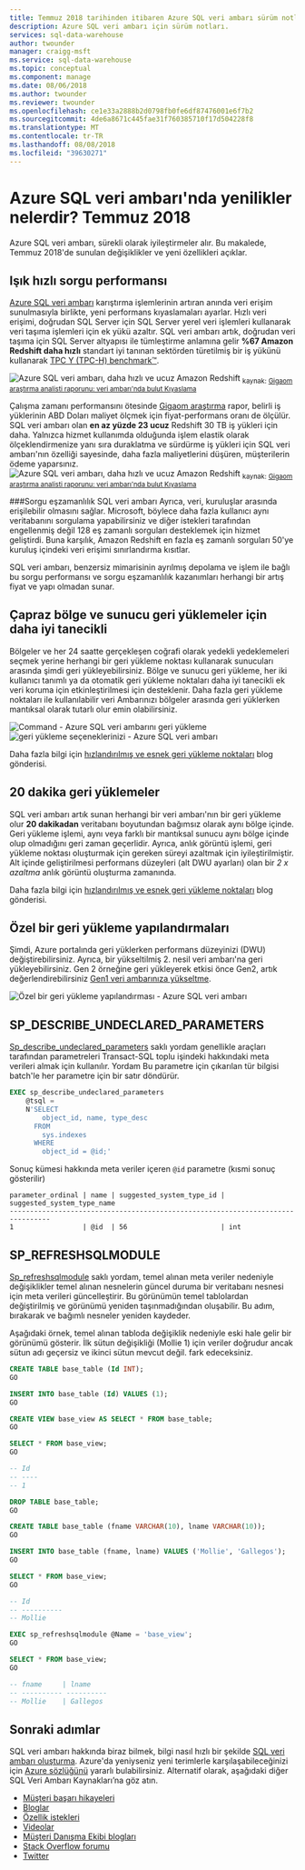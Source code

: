 ```yaml
---
title: Temmuz 2018 tarihinden itibaren Azure SQL veri ambarı sürüm notları | Microsoft Docs
description: Azure SQL veri ambarı için sürüm notları.
services: sql-data-warehouse
author: twounder
manager: craigg-msft
ms.service: sql-data-warehouse
ms.topic: conceptual
ms.component: manage
ms.date: 08/06/2018
ms.author: twounder
ms.reviewer: twounder
ms.openlocfilehash: ce1e33a2888b2d0798fb0fe6df87476001e6f7b2
ms.sourcegitcommit: 4de6a8671c445fae31f760385710f17d504228f8
ms.translationtype: MT
ms.contentlocale: tr-TR
ms.lasthandoff: 08/08/2018
ms.locfileid: "39630271"
---
```

# <a name="whats-new-in-azure-sql-data-warehouse-july-2018"></a>Azure SQL veri ambarı'nda yenilikler nelerdir? Temmuz 2018
Azure SQL veri ambarı, sürekli olarak iyileştirmeler alır. Bu makalede, Temmuz 2018'de sunulan değişiklikler ve yeni özellikleri açıklar.

## <a name="lightning-fast-query-performance"></a>Işık hızlı sorgu performansı
[Azure SQL veri ambarı](https://aka.ms/sqldw) karıştırma işlemlerinin artıran anında veri erişim sunulmasıyla birlikte, yeni performans kıyaslamaları ayarlar. Hızlı veri erişimi, doğrudan SQL Server için SQL Server yerel veri işlemleri kullanarak veri taşıma işlemleri için ek yükü azaltır. SQL veri ambarı artık, doğrudan veri taşıma için SQL Server altyapısı ile tümleştirme anlamına gelir **%67 Amazon Redshift daha hızlı** standart iyi tanınan sektörden türetilmiş bir iş yükünü kullanarak [TPC Y (TPC-H) benchmark™](http://www.tpc.org/tpch/).

![Azure SQL veri ambarı, daha hızlı ve ucuz Amazon Redshift](https://azurecomcdn.azureedge.net/mediahandler/acomblog/media/Default/blog/eb3b908a-464d-4847-b384-9f296083a737.png)
<sub>kaynak: [Gigaom araştırma analisti raporunu: veri ambarı'nda bulut Kıyaslama](https://gigaom.com/report/data-warehouse-in-the-cloud-benchmark/)</sub>

Çalışma zamanı performansını ötesinde [Gigaom araştırma](https://gigaom.com/report/data-warehouse-in-the-cloud-benchmark/) rapor, belirli iş yüklerinin ABD Doları maliyet ölçmek için fiyat-performans oranı de ölçülür. SQL veri ambarı olan **en az yüzde 23 ucuz** Redshift 30 TB iş yükleri için daha. Yalnızca hizmet kullanımda olduğunda işlem elastik olarak ölçeklendirmenize yanı sıra duraklatma ve sürdürme iş yükleri için SQL veri ambarı'nın özelliği sayesinde, daha fazla maliyetlerini düşüren, müşterilerin ödeme yaparsınız.
![Azure SQL veri ambarı, daha hızlı ve ucuz Amazon Redshift](https://azurecomcdn.azureedge.net/mediahandler/acomblog/media/Default/blog/cb76447e-621e-414b-861e-732ffee5345a.png)
<sub>kaynak: [Gigaom araştırma analisti raporunu: veri ambarı'nda bulut Kıyaslama](https://gigaom.com/report/data-warehouse-in-the-cloud-benchmark/)</sub>

###<a name="query-concurrency"></a>Sorgu eşzamanlılık
SQL veri ambarı Ayrıca, veri, kuruluşlar arasında erişilebilir olmasını sağlar. Microsoft, böylece daha fazla kullanıcı aynı veritabanını sorgulama yapabilirsiniz ve diğer istekleri tarafından engellenmiş değil 128 eş zamanlı sorguları desteklemek için hizmet geliştirdi. Buna karşılık, Amazon Redshift en fazla eş zamanlı sorguları 50'ye kuruluş içindeki veri erişimi sınırlandırma kısıtlar.

SQL veri ambarı, benzersiz mimarisinin ayrılmış depolama ve işlem ile bağlı bu sorgu performansı ve sorgu eşzamanlılık kazanımları herhangi bir artış fiyat ve yapı olmadan sunar.

## <a name="finer-granularity-for-cross-region-and-server-restores"></a>Çapraz bölge ve sunucu geri yüklemeler için daha iyi tanecikli
Bölgeler ve her 24 saatte gerçekleşen coğrafi olarak yedekli yedeklemeleri seçmek yerine herhangi bir geri yükleme noktası kullanarak sunucuları arasında şimdi geri yükleyebilirsiniz. Bölge ve sunucu geri yükleme, her iki kullanıcı tanımlı ya da otomatik geri yükleme noktaları daha iyi tanecikli ek veri koruma için etkinleştirilmesi için desteklenir. Daha fazla geri yükleme noktaları ile kullanılabilir veri Ambarınızı bölgeler arasında geri yüklerken mantıksal olarak tutarlı olur emin olabilirsiniz.

![Command - Azure SQL veri ambarını geri yükleme](https://azurecomcdn.azureedge.net/mediahandler/acomblog/media/Default/blog/6ac23972-9ec0-4502-ab10-7b6bc1a3d947.png)
![geri yükleme seçeneklerinizi - Azure SQL veri ambarı](https://azurecomcdn.azureedge.net/mediahandler/acomblog/media/Default/blog/6c63bd0e-9c52-414d-b4be-d3bd3774ee08.png)

Daha fazla bilgi için [hızlandırılmış ve esnek geri yükleme noktaları](https://azure.microsoft.com/blog/accelerated-and-flexible-restore-points-with-sql-data-warehouse/) blog gönderisi.

## <a name="20-minute-restorations"></a>20 dakika geri yüklemeler
SQL veri ambarı artık sunan herhangi bir veri ambarı'nın bir geri yükleme olur **20 dakikadan** veritabanı boyutundan bağımsız olarak aynı bölge içinde. Geri yükleme işlemi, aynı veya farklı bir mantıksal sunucu aynı bölge içinde olup olmadığını geri zaman geçerlidir. Ayrıca, anlık görüntü işlemi, geri yükleme noktası oluşturmak için gereken süreyi azaltmak için iyileştirilmiştir. Alt içinde geliştirilmesi performans düzeyleri (alt DWU ayarları) olan bir *2 x azaltma* anlık görüntü oluşturma zamanında.

Daha fazla bilgi için [hızlandırılmış ve esnek geri yükleme noktaları](https://azure.microsoft.com/blog/accelerated-and-flexible-restore-points-with-sql-data-warehouse/) blog gönderisi.

## <a name="custom-restoration-configurations"></a>Özel bir geri yükleme yapılandırmaları
Şimdi, Azure portalında geri yüklerken performans düzeyinizi (DWU) değiştirebilirsiniz. Ayrıca, bir yükseltilmiş 2. nesil veri ambarı'na geri yükleyebilirsiniz. Gen 2 örneğine geri yükleyerek etkisi önce Gen2, artık değerlendirebilirsiniz [Gen1 veri ambarınıza yükseltme](https://docs.microsoft.com/azure/sql-data-warehouse/upgrade-to-latest-generation).

![Özel bir geri yükleme yapılandırması - Azure SQL veri ambarı](https://azurecomcdn.azureedge.net/mediahandler/acomblog/media/Default/blog/f4c410c7-8515-409c-a983-0976792b8628.png)

## <a name="spdescribeundeclaredparameters"></a>SP_DESCRIBE_UNDECLARED_PARAMETERS
[Sp_describe_undeclared_parameters](https://docs.microsoft.com/sql/relational-databases/system-stored-procedures/sp-describe-undeclared-parameters-transact-sql) saklı yordam genellikle araçları tarafından parametreleri Transact-SQL toplu işindeki hakkındaki meta verileri almak için kullanılır. Yordam Bu parametre için çıkarılan tür bilgisi batch'le her parametre için bir satır döndürür. 

```sql
EXEC sp_describe_undeclared_parameters
    @tsql = 
    N'SELECT
        object_id, name, type_desc
      FROM
        sys.indexes
      WHERE
        object_id = @id;'
```

Sonuç kümesi hakkında meta veriler içeren `@id` parametre (kısmi sonuç gösterilir)
```
parameter_ordinal | name | suggested_system_type_id | suggested_system_type_name
--------------------------------------------------------------------------------
1                 | @id  | 56                       | int
```
## <a name="sprefreshsqlmodule"></a>SP_REFRESHSQLMODULE
[Sp_refreshsqlmodule](https://docs.microsoft.com/sql/relational-databases/system-stored-procedures/sp-refreshsqlmodule-transact-sql) saklı yordam, temel alınan meta veriler nedeniyle değişiklikler temel alınan nesnelerin güncel duruma bir veritabanı nesnesi için meta verileri güncelleştirir. Bu görünümün temel tablolardan değiştirilmiş ve görünümü yeniden taşınmadığından oluşabilir. Bu adım, bırakarak ve bağımlı nesneler yeniden kaydeder.

Aşağıdaki örnek, temel alınan tabloda değişiklik nedeniyle eski hale gelir bir görünümü gösterir. İlk sütun değişikliği (Mollie 1) için veriler doğrudur ancak sütun adı geçersiz ve ikinci sütun mevcut değil. fark edeceksiniz. 
```sql
CREATE TABLE base_table (Id INT);
GO

INSERT INTO base_table (Id) VALUES (1);
GO

CREATE VIEW base_view AS SELECT * FROM base_table;
GO

SELECT * FROM base_view;
GO

-- Id
-- ----
-- 1

DROP TABLE base_table;
GO

CREATE TABLE base_table (fname VARCHAR(10), lname VARCHAR(10));
GO

INSERT INTO base_table (fname, lname) VALUES ('Mollie', 'Gallegos');
GO

SELECT * FROM base_view;
GO

-- Id
-- ----------
-- Mollie

EXEC sp_refreshsqlmodule @Name = 'base_view';
GO

SELECT * FROM base_view;
GO

-- fname     | lname
-- ---------- ----------
-- Mollie    | Gallegos
```

## <a name="next-steps"></a>Sonraki adımlar
SQL veri ambarı hakkında biraz bilmek, bilgi nasıl hızlı bir şekilde [SQL veri ambarı oluşturma][create a SQL Data Warehouse]. Azure'da yeniyseniz yeni terimlerle karşılaşabileceğinizi için [Azure sözlüğünü][Azure glossary] yararlı bulabilirsiniz. Alternatif olarak, aşağıdaki diğer SQL Veri Ambarı Kaynakları’na göz atın.  

* [Müşteri başarı hikayeleri]
* [Bloglar]
* [Özellik istekleri]
* [Videolar]
* [Müşteri Danışma Ekibi blogları]
* [Stack Overflow forumu]
* [Twitter]


[Bloglar]: https://azure.microsoft.com/blog/tag/azure-sql-data-warehouse/
[Müşteri Danışma Ekibi blogları]: https://blogs.msdn.microsoft.com/sqlcat/tag/sql-dw/
[Müşteri başarı hikayeleri]: https://azure.microsoft.com/case-studies/?service=sql-data-warehouse
[Özellik istekleri]: https://feedback.azure.com/forums/307516-sql-data-warehouse
[Stack Overflow forumu]: http://stackoverflow.com/questions/tagged/azure-sqldw
[Twitter]: https://twitter.com/hashtag/SQLDW
[Videolar]: https://azure.microsoft.com/documentation/videos/index/?services=sql-data-warehouse
[create a SQL Data Warehouse]: ./create-data-warehouse-portal.md
[Azure glossary]: ../azure-glossary-cloud-terminology.md